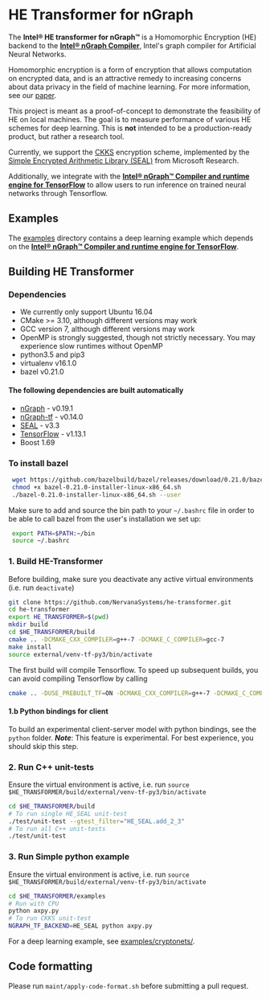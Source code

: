 # HE Transformer for nGraph

The **Intel® HE transformer for nGraph™** is a Homomorphic Encryption (HE) backend to the [**Intel® nGraph Compiler**](https://github.com/NervanaSystems/ngraph), Intel's graph compiler for Artificial Neural Networks.

Homomorphic encryption is a form of encryption that allows computation on encrypted data, and is an attractive remedy to increasing concerns about data privacy in the field of machine learning. For more information, see our [paper](https://arxiv.org/pdf/1810.10121.pdf).

This project is meant as a proof-of-concept to demonstrate the feasibility of HE  on local machines. The goal is to measure performance of various HE schemes for deep learning. This is  **not** intended to be a production-ready product, but rather a research tool.

Currently, we support the [CKKS](https://eprint.iacr.org/2018/931.pdf) encryption scheme, implemented by the [Simple Encrypted Arithmetic Library (SEAL)](https://github.com/Microsoft/SEAL) from Microsoft Research.

Additionally, we integrate with the [**Intel® nGraph™ Compiler and runtime engine for TensorFlow**](https://github.com/tensorflow/ngraph-bridge) to allow users to run inference on trained neural networks through Tensorflow.

## Examples
The [examples](https://github.com/NervanaSystems/he-transformer/tree/master/examples) directory contains a deep learning example which depends on the [**Intel® nGraph™ Compiler and runtime engine for TensorFlow**](https://github.com/tensorflow/ngraph-bridge).

## Building HE Transformer

### Dependencies
- We currently only support Ubuntu 16.04
- CMake >= 3.10, although different versions may work
- GCC version 7, although different versions may work
- OpenMP is strongly suggested, though not strictly necessary. You may experience slow runtimes without OpenMP
- python3.5 and pip3
- virtualenv v16.1.0
- bazel v0.21.0
#### The following dependencies are built automatically
- [nGraph](https://github.com/NervanaSystems/ngraph) - v0.19.1
- [nGraph-tf](https://github.com/tensorflow/ngraph-bridge) - v0.14.0
- [SEAL](https://github.com/Microsoft/SEAL) - v3.3
- [TensorFlow](https://github.com/tensorflow/tensorflow) - v1.13.1
- Boost 1.69

### To install bazel
```bash
 wget https://github.com/bazelbuild/bazel/releases/download/0.21.0/bazel-0.21.0-installer-linux-x86_64.sh
 chmod +x bazel-0.21.0-installer-linux-x86_64.sh
 ./bazel-0.21.0-installer-linux-x86_64.sh --user
 ```
 Make sure to add and source the bin path to your `~/.bashrc` file in order to be able to call bazel from the user's installation we set up:
```bash
 export PATH=$PATH:~/bin
 source ~/.bashrc
```

### 1. Build HE-Transformer
Before building, make sure you deactivate any active virtual environments (i.e. run `deactivate`)
```bash
git clone https://github.com/NervanaSystems/he-transformer.git
cd he-transformer
export HE_TRANSFORMER=$(pwd)
mkdir build
cd $HE_TRANSFORMER/build
cmake .. -DCMAKE_CXX_COMPILER=g++-7 -DCMAKE_C_COMPILER=gcc-7
make install
source external/venv-tf-py3/bin/activate
```

The first build will compile Tensorflow. To speed up subsequent builds, you can avoid compiling Tensorflow by calling
```bash
cmake .. -DUSE_PREBUILT_TF=ON -DCMAKE_CXX_COMPILER=g++-7 -DCMAKE_C_COMPILER=gcc-7
```

#### 1.b Python bindings for client
To build an experimental client-server model with python bindings, see the `python` folder.
***Note***: This feature is experimental. For best experience, you should skip this step.

### 2. Run C++ unit-tests
Ensure the virtual environment is active, i.e. run `source $HE_TRANSFORMER/build/external/venv-tf-py3/bin/activate`
```bash
cd $HE_TRANSFORMER/build
# To run single HE_SEAL unit-test
./test/unit-test --gtest_filter="HE_SEAL.add_2_3"
# To run all C++ unit-tests
./test/unit-test
```

### 3. Run Simple python example
Ensure the virtual environment is active, i.e. run `source $HE_TRANSFORMER/build/external/venv-tf-py3/bin/activate`
```bash
cd $HE_TRANSFORMER/examples
# Run with CPU
python axpy.py
# To run CKKS unit-test
NGRAPH_TF_BACKEND=HE_SEAL python axpy.py
```

For a deep learning example, see [examples/cryptonets/](https://github.com/NervanaSystems/he-transformer/tree/master/examples/MNIST-Cryptonets).

## Code formatting
Please run `maint/apply-code-format.sh` before submitting a pull request.
